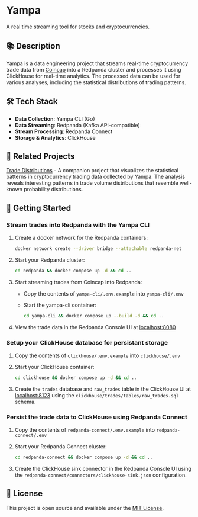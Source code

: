 # Yampa

A real time streaming tool for stocks and cryptocurrencies.

## 📚 Description

Yampa is a data engineering project that streams real-time cryptocurrency trade data from [Coincap](https://coincap.io) into a Redpanda cluster and processes it using ClickHouse for real-time analytics. The processed data can be used for various analyses, including the statistical distributions of trading patterns.

## 🛠️ Tech Stack

- **Data Collection**: Yampa CLI (Go)
- **Data Streaming**: Redpanda (Kafka API-compatible)
- **Stream Processing**: Redpanda Connect
- **Storage & Analytics**: ClickHouse

## 🔗 Related Projects

[Trade Distributions](https://trade-distributions.vercel.app) - A companion project that visualizes the statistical patterns in cryptocurrency trading data collected by Yampa. The analysis reveals interesting patterns in trade volume distributions that resemble well-known probability distributions.

## 🚀 Getting Started

### Stream trades into Redpanda with the Yampa CLI

1. Create a docker network for the Redpanda containers:

   ```bash
   docker network create --driver bridge --attachable redpanda-net
   ```

2. Start your Redpanda cluster:

   ```bash
   cd redpanda && docker compose up -d && cd ..
   ```

3. Start streaming trades from Coincap into Redpanda:

   - Copy the contents of `yampa-cli/.env.example` into `yampa-cli/.env`
   - Start the yampa-cli container:

     ```bash
     cd yampa-cli && docker compose up --build -d && cd ..
     ```

4. View the trade data in the Redpanda Console UI at [localhost:8080](http://localhost:8080)

### Setup your ClickHouse database for persistant storage

1. Copy the contents of `clickhouse/.env.example` into `clickhouse/.env`
2. Start your ClickHouse container:

   ```bash
   cd clickhouse && docker compose up -d && cd ..
   ```

3. Create the `trades` database and `raw_trades` table in the ClickHouse UI at [localhost:8123](http://localhost:8123) using the `clickhouse/trades/tables/raw_trades.sql` schema.

### Persist the trade data to ClickHouse using Redpanda Connect

1. Copy the contents of `redpanda-connect/.env.example` into `redpanda-connect/.env`
2. Start your Redpanda Connect cluster:

   ```bash
   cd redpanda-connect && docker compose up -d && cd ..
   ```

3. Create the ClickHouse sink connector in the Redpanda Console UI using the `redpanda-connect/connectors/clickhouse-sink.json` configuration.

## 📄 License

This project is open source and available under the [MIT License](LICENSE).
